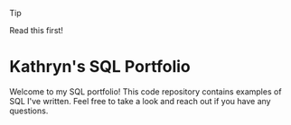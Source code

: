 > [!TIP]
> Read this first!
# Kathryn's SQL Portfolio
Welcome to my SQL portfolio! This code repository contains examples of SQL I've written. Feel free to take a look and reach out if you have any questions.
